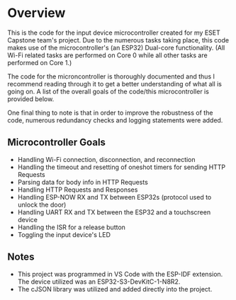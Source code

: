 # Overview
This is the code for the input device microcontroller created for my ESET Capstone team's project. Due to the numerous tasks taking place, this code makes use of the microcontroller's (an ESP32) Dual-core functionality. (All Wi-Fi related tasks are performed on Core 0 while all other tasks are performed on Core 1.)

The code for the microncontroller is thoroughly documented and thus I recommend reading through it to get a better understanding of what all is going on. A list of the overall goals of the code/this microcontroller is provided below.

One final thing to note is that in order to improve the robustness of the code, numerous redundancy checks and logging statements were added.

## Microcontroller Goals
- Handling Wi-Fi connection, disconnection, and reconnection
- Handling the timeout and resetting of oneshot timers for sending HTTP Requests
- Parsing data for body info in HTTP Requests
- Handling HTTP Requests and Responses
- Handling ESP-NOW RX and TX between ESP32s (protocol used to unlock the door)
- Handling UART RX and TX between the ESP32 and a touchscreen device
- Handling the ISR for a release button
- Toggling the input device's LED

## Notes
- This project was programmed in VS Code with the ESP-IDF extension. The device utilized was an ESP32-S3-DevKitC-1-N8R2.
- The cJSON library was utilized and added directly into the project.